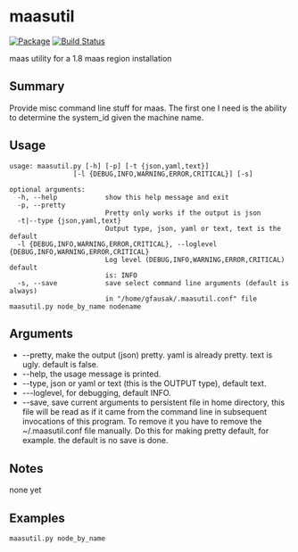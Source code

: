 # maasutil
[![Package](https://badge.fury.io/py/maasutil.svg)](https://pypi.python.org/pypi/maasutil)
[![Build Status](https://travis-ci.org/lgfausak/maasutil.svg?branch=master)](https://travis-ci.org/lgfausak/maasutil)


maas utility for a 1.8 maas region installation

## Summary
Provide misc command line stuff for maas. The first one I need
is the ability to determine the system_id given the machine name.

## Usage
```
usage: maasutil.py [-h] [-p] [-t {json,yaml,text}]
                [-l {DEBUG,INFO,WARNING,ERROR,CRITICAL}] [-s]

optional arguments:
  -h, --help            show this help message and exit
  -p, --pretty
                        Pretty only works if the output is json
  -t|--type {json,yaml,text}
                        Output type, json, yaml or text, text is the default 
  -l {DEBUG,INFO,WARNING,ERROR,CRITICAL}, --loglevel {DEBUG,INFO,WARNING,ERROR,CRITICAL}
                        Log level (DEBUG,INFO,WARNING,ERROR,CRITICAL) default
                        is: INFO
  -s, --save            save select command line arguments (default is always)
                        in "/home/gfausak/.maasutil.conf" file
maasutil.py node_by_name nodename
```
## Arguments
* --pretty, make the output (json) pretty. yaml is already pretty. text is ugly. default is false.
* --help, the usage message is printed.
* --type, json or yaml or text (this is the OUTPUT type), default text.
* ---loglevel, for debugging, default INFO.
* --save, save current arguments to persistent file in home directory, this file will be read as if it came from the command line in subsequent invocations of this program.  To remove it you have to remove the ~/.maasutil.conf file manually. Do this for making pretty default, for example. the default is no save is done.

## Notes

none yet

## Examples

```
maasutil.py node_by_name
```




